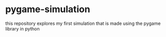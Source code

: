 # pygame-simulation
this repository explores my first simulation that is made using the pygame library in python
